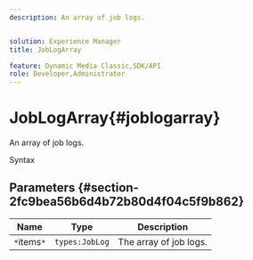 ```yaml
---
description: An array of job logs.


solution: Experience Manager
title: JobLogArray

feature: Dynamic Media Classic,SDK/API
role: Developer,Administrator
---
```


# JobLogArray{#joblogarray}

An array of job logs.

 Syntax 

## Parameters {#section-2fc9bea56b6d4b72b80d4f04c5f9b862}

|  Name  | Type  | Description  |
|---|---|---|
|  `*`items`*`  | `types:JobLog`  | The array of job logs.  |

